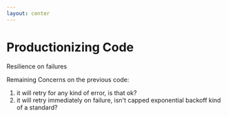 ```yaml
---
layout: center
---
```


# Productionizing Code

Resilience on failures

Remaining Concerns on the previous code:

1. it will retry for any kind of error, is that ok?
2. it will retry immediately on failure, isn't capped exponential backoff kind of a standard?
